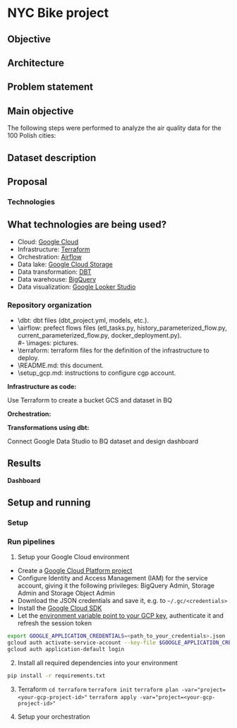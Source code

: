 # NYC Bike project

## Objective



## Architecture


## Problem statement




## Main objective

The following steps were performed to analyze the air quality data for the 100 Polish cities:



## Dataset description






## Proposal

### Technologies
## What technologies are being used?
- Cloud: [Google Cloud](https://cloud.google.com)
- Infrastructure: [Terraform](https://www.terraform.io/)
- Orchestration: [Airflow]([https://www.prefect.io/](https://airflow.apache.org/))
- Data lake: [Google Cloud Storage](https://cloud.google.com/storage)
- Data transformation: [DBT](https://www.getdbt.com/)
- Data warehouse: [BigQuery](https://cloud.google.com/bigquery)
- Data visualization: [Google Looker Studio](https://cloud.google.com/looker)


### Repository organization
- \dbt: dbt files (dbt_project.yml, models, etc.).
- \airflow: prefect flows files (etl_tasks.py, history_parameterized_flow.py, current_parameterized_flow.py, docker_deployment.py).  
#- \images: pictures.  
- \terraform: terraform files for the definition of the infrastructure to deploy.  
- \README.md: this document.  
- \setup_gcp.md: instructions to configure cgp account.  
  

**Infrastructure as code:**  

Use Terraform to create a bucket GCS and dataset in BQ  

  **Orchestration:**  


**Transformations using dbt:**  
  
 

  
  Connect Google Data Studio to BQ dataset and design dashboard  

  ## Results

**Dashboard**


## Setup and running



### Setup




### Run pipelines
1. Setup your Google Cloud environment
- Create a [Google Cloud Platform project](https://console.cloud.google.com/cloud-resource-manager)
- Configure Identity and Access Management (IAM) for the service account, giving it the following privileges: BigQuery Admin, Storage Admin and Storage Object Admin
- Download the JSON credentials and save it, e.g. to `~/.gc/<credentials>`
- Install the [Google Cloud SDK](https://cloud.google.com/sdk/docs/install-sdk)
- Let the [environment variable point to your GCP key](https://cloud.google.com/docs/authentication/application-default-credentials#GAC), authenticate it and refresh the session token
```bash
export GOOGLE_APPLICATION_CREDENTIALS=<path_to_your_credentials>.json
gcloud auth activate-service-account --key-file $GOOGLE_APPLICATION_CREDENTIALS
gcloud auth application-default login
```
2. Install all required dependencies into your environment
```bash
pip install -r requirements.txt
```
3. Terraform
`cd terraform`
`terraform init`
`terraform plan -var="project=<your-gcp-project-id>"`
`terraform apply -var="project=<your-gcp-project-id>"`


5. Setup your orchestration


```

